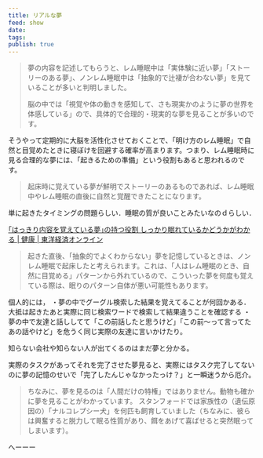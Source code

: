 ```yaml
---
title: リアルな夢
feed: show
date: 
tags: 
publish: true
---
```

> 夢の内容を記述してもらうと、レム睡眠中は「実体験に近い夢」「ストーリーのある夢」、ノンレム睡眠中は「抽象的で辻褄が合わない夢」を見ていることが多いと判明しました。
> 
> 脳の中では「視覚や体の動きを感知して、さも現実かのように夢の世界を体感している」ので、具体的で合理的・現実的な夢を見ることが多いのです。
> 
そうやって定期的に大脳を活性化させておくことで、「明け方のレム睡眠」で自然と目覚めたときに寝ぼけを回避する確率が高まります。つまり、レム睡眠時に見る合理的な夢には、「起きるための準備」という役割もあると思われるのです。

> 起床時に覚えている夢が鮮明でストーリーのあるものであれば、レム睡眠中やレム睡眠の直後に自然と覚醒できたことになります。

単に起きたタイミングの問題らしい．睡眠の質が良いことみたいなのｄらしい．

[｢はっきり内容を覚えている夢｣の持つ役割 しっかり眠れているかどうかがわかる | 健康 | 東洋経済オンライン](https://toyokeizai.net/articles/-/172167)

> 起きた直後、「抽象的でよくわからない」夢を記憶しているときは、ノンレム睡眠で起床したと考えられます。これは、「人はレム睡眠のとき、自然に目覚める」パターンから外れているので、こういった夢を何度も覚えている際は、眠りのパターン自体が悪い可能性もあります。


個人的には，
・夢の中でグーグル検索した結果を覚えてることが何回かある．大抵は起きたあと実際に同じ検索ワードで検索して結果違うことを確認する
・夢の中で友達と話ししてて「この前話したと思うけど」「この前〜って言ってたあの話やけど」を危うく同じ実際の友達に言いかけたり。

知らない会社や知らない人が出てくるのはまだ夢と分かる。

実際のタスクがあってそれを完了させた夢見ると、実際にはタスク完了してないのに夢の記憶のせいで「完了したんじゃなかったっけ？」と一瞬迷うから厄介。

> ちなみに、夢を見るのは「人間だけの特権」ではありません。動物も確かに夢を見ることがわかっています。
> スタンフォードでは家族性の（遺伝原因の）「ナルコレプシー犬」を何匹も飼育していました（ちなみに、彼らは興奮すると脱力して眠る性質があり、餌をあげて喜ばせると突然眠ってしまいます）。

へーーー

